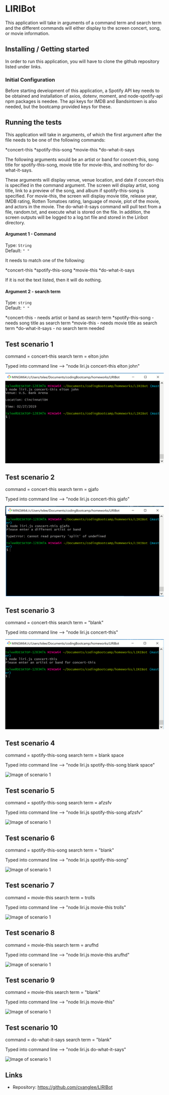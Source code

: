 # LIRIBot
This application will take in arguments of a command term and search term and the different commands will either display to the screen concert, song, or movie information.

## Installing / Getting started

In order to run this application, you will have to clone the github repository listed under links.

### Initial Configuration

Before starting development of this application, a Spotify API key needs to be obtained and installation of axios, dotenv, moment, and node-spotify-api npm packages is needee.  The api keys for IMDB and Bandsintown is also needed, but the bootcamp provided keys for these. 


## Running the tests

This application will take in arguments, of which the first argument after the file needs to be one of the following commands:

*concert-this
*spotify-this-song
*movie-this
*do-what-it-says

The following arguments would be an artist or band for concert-this, song title for spotify-this-song, movie title for movie-this, and nothing for do-what-it-says.

These arguments will display venue, venue location, and date if concert-this is specified in the command argument.  The screen will display artist, song title, link to a preview of the song, and album if spotify-this-song is specified. For movie-this, the screen will display movie title, release year, IMDB rating, Rotten Tomatoes rating, language of movie, plot of the movie, and actors in the movie.  The do-what-it-says command will pull text from a file, random.txt, and execute what is stored on the file.  In addition, the screen outputs will be logged to a log.txt file and stored in the Liribot directory.

#### Argument 1 - Command
Type: `String`  
Default: `" "`

It needs to match one of the following:

*concert-this
*spotify-this-song
*movie-this
*do-what-it-says

If it is not the text listed, then it will do nothing.

#### Argument 2 - search term
Type: `string`  
Default: `" "`

*concert-this - needs artist or band as search term
*spotify-this-song - needs song title as search term
*movie-this - needs movie title as search term
*do-what-it-says - no search term needed

## Test scenario 1

command = concert-this
search term = elton john

Typed into command line --> "node liri.js concert-this elton john"

![Image of scenario 1](/images/Scenario1.png)

## Test scenario 2

command = concert-this
search term = gjafo

Typed into command line --> "node liri.js concert-this gjafo"

![Image of scenario 1](/images/Scenario2.png)

## Test scenario 3

command = concert-this
search term = "blank"

Typed into command line --> "node liri.js concert-this"

![Image of scenario 1](/images/Scenario3.png)

## Test scenario 4

command = spotify-this-song
search term = blank space

Typed into command line --> "node liri.js spotify-this-song blank space"

![Image of scenario 1](https://github.com/cvanglee/LIRIBot/images/Scenario4.png)

## Test scenario 5

command = spotify-this-song
search term = afzsfv

Typed into command line --> "node liri.js spotify-this-song afzsfv"

![Image of scenario 1](https://github.com/cvanglee/LIRIBot/images/Scenario5.png)

## Test scenario 6

command = spotify-this-song
search term = "blank"

Typed into command line --> "node liri.js spotify-this-song"

![Image of scenario 1](https://github.com/cvanglee/LIRIBot/images/Scenario6.png)

## Test scenario 7

command = movie-this
search term = trolls

Typed into command line --> "node liri.js movie-this trolls"

![Image of scenario 1](https://github.com/cvanglee/LIRIBot/images/Scenario7.png)

## Test scenario 8

command = movie-this
search term = arufhd

Typed into command line --> "node liri.js movie-this arufhd"

![Image of scenario 1](https://github.com/cvanglee/LIRIBot/images/Scenario8.png)

## Test scenario 9

command = movie-this
search term = "blank"

Typed into command line --> "node liri.js movie-this"

![Image of scenario 1](https://github.com/cvanglee/LIRIBot/images/Scenario9.png)

## Test scenario 10

command = do-what-it-says
search term = "blank"

Typed into command line --> "node liri.js do-what-it-says"

![Image of scenario 1](https://github.com/cvanglee/LIRIBot/images/Scenario10.png)

## Links

- Repository: https://github.com/cvanglee/LIRIBot

